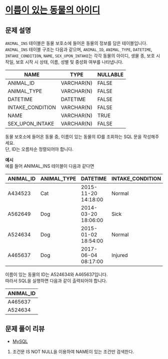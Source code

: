 # [이름이 있는 동물의 아이디](https://programmers.co.kr/learn/courses/30/lessons/59407)

## 문제 설명
`ANIMAL_INS` 테이블은 동물 보호소에 들어온 동물의 정보를 담은 테이블입니다. `ANIMAL_INS` 테이블 구조는 다음과 같으며, `ANIMAL_ID`, `ANIMAL_TYPE`, `DATETIME`, `INTAKE_CONDITION`, `NAME`, `SEX_UPON_INTAKE`는 각각 동물의 아이디, 생물 종, 보호 시작일, 보호 시작 시 상태, 이름, 성별 및 중성화 여부를 나타냅니다.

|**NAME**|**TYPE**|**NULLABLE**|
|---|---|---|
|ANIMAL_ID|VARCHAR(N)|FALSE|
|ANIMAL_TYPE|VARCHAR(N)|FALSE|
|DATETIME|DATETIME|FALSE|
|INTAKE_CONDITION|VARCHAR(N)|FALSE|
|NAME|VARCHAR(N)|TRUE|
|SEX_UPON_INTAKE|VARCHAR(N)|FALSE|

동물 보호소에 들어온 동물 중, 이름이 있는 동물의 ID를 조회하는 SQL 문을 작성해주세요.  
단, ID는 오름차순 정렬되어야 합니다.

**예시**  
예를 들어 ANIMAL_INS 테이블이 다음과 같다면

|**ANIMAL_ID**|**ANIMAL_TYPE**|**DATETIME**|**INTAKE_CONDITION**|**NAME**|**SEX_UPON_INTAKE**|
|---|---|---|---|---|---|
|A434523|Cat|2015-11-20 14:18:00|Normal|NULL|Spayed Female|
|A562649|Dog|2014-03-20 18:06:00|Sick|NULL|Spayed Female|
|A524634|Dog|2015-01-02 18:54:00|Normal|*Belle|Intact Female|
|A465637|Dog|2017-06-04 08:17:00|Injured|*Commander|Neutered Male|

이름이 있는 동물의 ID는 A524634와 A465637입니다.  
따라서 SQL을 실행하면 다음과 같이 출력되어야 합니다.

|**ANIMAL_ID**|
|---|
|A465637|
|A524634|

## 문제 풀이 리뷰
- [MySQL](./Solution_mysql.sql)
1. 조건문 IS NOT NULL을 이용하여 NAME이 있는 조건만 검색한다.
